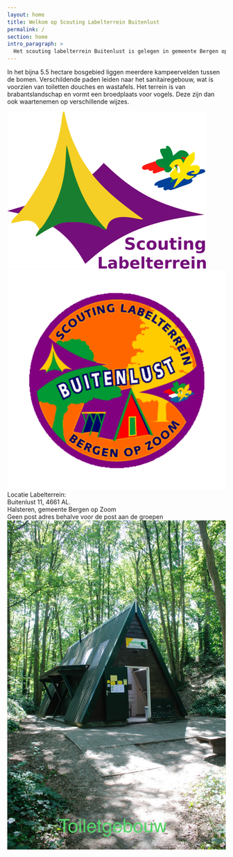 ```yaml
---
layout: home
title: Welkom op Scouting Labelterrein Buitenlust  
permalink: /
section: home
intro_paragraph: >
  Het scouting labelterrein Buitenlust is gelegen in gemeente Bergen op Zoom en bevind zich in het bosrijkegebied noordoostelijk van Bergen op Zoom net in het dorpje Halsteren. 
---
```


In het bijna 5.5 hectare bosgebied liggen meerdere kampeervelden tussen de bomen. Verschildende paden leiden naar het sanitairegebouw, wat is voorzien van toiletten douches en wastafels. Het terrein is van brabantslandschap en vormt een broedplaats voor vogels. Deze zijn dan ook waartenemen op verschillende wijzes.

![logolabel terienn](../assets/img/Logo_Labelterrein.svg) ![logo buitenlust](../assets/img/badgenwa.svg)  
Locatie Labelterrein:  
Buitenlust 11, 4661 AL.  
Halsteren, gemeente Bergen op Zoom  
Geen post adres behalve voor de post aan de groepen
![Foto toiletgebouw gebouw](../assets/img/Velden/image00013.jpeg)
